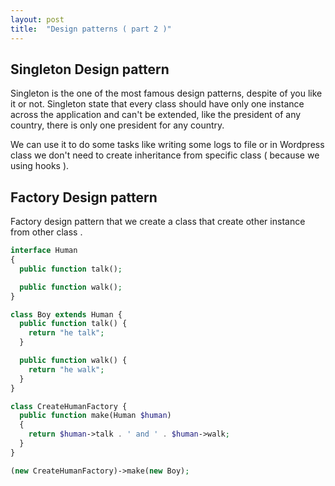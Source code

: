 ```yaml
---
layout: post
title:  "Design patterns ( part 2 )"
---
```


## Singleton Design pattern

Singleton is the one of the most famous design patterns, despite of you like it or not.
Singleton state that every class should have only one instance across the application and can't be extended, like the president of any country, there is only one president for any country.

We can use it to do some tasks like writing some logs to file or in Wordpress class we don't need to create inheritance from specific class ( because we using hooks ).

## Factory Design pattern

Factory design pattern that we create a class that create other instance from other class .

```php
interface Human
{
  public function talk();

  public function walk();
}

class Boy extends Human {
  public function talk() {
    return "he talk";
  }

  public function walk() {
    return "he walk";
  }
}

class CreateHumanFactory {
  public function make(Human $human)  
  {
    return $human->talk . ' and ' . $human->walk;
  }
}

(new CreateHumanFactory)->make(new Boy);
```
